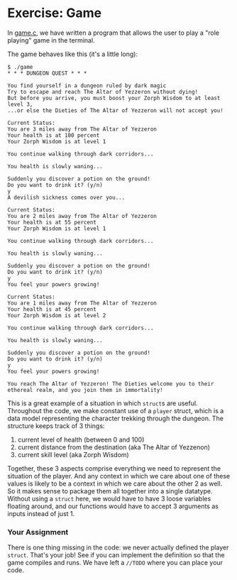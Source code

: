 # Exercise: Game

In [game.c](./game.c), we have written a program that allows the user to play a "role playing" game in the terminal.

The game behaves like this (it's a little long):

```nohighlight
$ ./game
* * * DUNGEON QUEST * * *

You find yourself in a dungeon ruled by dark magic
Try to escape and reach The Altar of Yezzeron without dying!
But before you arrive, you must boost your Zorph Wisdom to at least level 3,
...or else the Dieties of The Altar of Yezzeron will not accept you!

Current Status: 
You are 3 miles away from The Altar of Yezzeron
Your health is at 100 percent
Your Zorph Wisdom is at level 1

You continue walking through dark corridors...

You health is slowly waning...

Suddenly you discover a potion on the ground!
Do you want to drink it? (y/n)
y
A devilish sickness comes over you...

Current Status: 
You are 2 miles away from The Altar of Yezzeron
Your health is at 55 percent
Your Zorph Wisdom is at level 1

You continue walking through dark corridors...

You health is slowly waning...

Suddenly you discover a potion on the ground!
Do you want to drink it? (y/n)
y
You feel your powers growing!

Current Status: 
You are 1 miles away from The Altar of Yezzeron
Your health is at 45 percent
Your Zorph Wisdom is at level 2

You continue walking through dark corridors...

You health is slowly waning...

Suddenly you discover a potion on the ground!
Do you want to drink it? (y/n)
y
You feel your powers growing!

You reach The Altar of Yezzeron! The Dieties welcome you to their ethereal realm, and you join them in immortality!
```

This is a great example of a situation in which `struct`s are useful. Throughout the code, we make constant use of a `player` struct, which is a data model representing the character trekking through the dungeon. The structure keeps track of 3 things:

1. current level of health (between 0 and 100)
2. current distance from the destination (aka The Altar of Yezzenon)
3. current skill level (aka Zorph Wisdom)

Together, these 3 aspects comprise everything we need to represent the situation of the player. And any context in which we care about one of these values is likely to be a context in which we care about the other 2 as well. So it makes sense to package them all together into a single datatype. Without using a `struct` here, we would have to have 3 loose variables floating around, and our functions would have to accept 3 arguments as inputs instead of just 1.

### Your Assignment

There is one thing missing in the code: we never actually defined the player `struct`. That's your job! See if you can implement the definition so that the game compiles and runs. We have left a `//TODO` where you can place your code.

